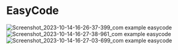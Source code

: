 # EasyCode

![Screenshot_2023-10-14-16-26-37-399_com example easycode](https://github.com/L10n42/EasyCode/assets/108233306/98741859-2391-4081-98e3-e654f2f90696)
![Screenshot_2023-10-14-16-27-38-961_com example easycode](https://github.com/L10n42/EasyCode/assets/108233306/16ed2053-6899-4da9-8d40-cf62746fefd7)
![Screenshot_2023-10-14-16-27-03-699_com example easycode](https://github.com/L10n42/EasyCode/assets/108233306/b7d1b89c-7efb-4610-879b-b4036666f7b0)
